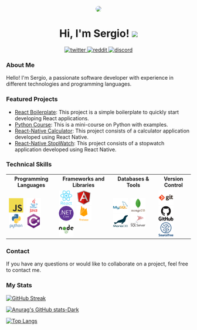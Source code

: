 <div align="center">
   <img src="https://media.giphy.com/media/v1.Y2lkPTc5MGI3NjExa3Zqd2c1bWc2Y3A4aDB0aGF0MHM3NjE5eHRtMnBqaXk4azQ3ODdqYiZlcD12MV9pbnRlcm5hbF9naWZfYnlfaWQmY3Q9Zw/kH6CqYiquZawmU1HI6/giphy.gif" width="200" style="border-radius: 50%;"/>
   <h1>Hi, I'm Sergio! <img src="https://media.giphy.com/media/WUlplcMpOCEmTGBtBW/giphy.gif" width="30"></h1>
</div>
<div align="center">
   <a href="https://twitter.com/xSergioBG">
      <img src="https://img.shields.io/badge/Twitter-xSergioBG-blue?logo=Twitter&link=https%3A%2F%2Ftwitter.com%2FxSergioBG" alt="twitter"/>
   </a>
   <a href="https://www.reddit.com/user/_SergioBG_">
      <img src="https://img.shields.io/badge/Reddit-xSergioBG-orange?logo=reddit&link=https%3A%2F%2Fwww.reddit.com%2Fuser%2F_SergioBG_" alt="reddit"/>
   </a>
   <a href="https://discordapp.com/users/177831728147202048">
      <img src="https://img.shields.io/badge/Discord-xSergioBG-5865F2?logo=Discord&link=https%3A%2F%2Fdiscordapp.com%2Fusers%2F177831728147202048" alt="discord"/>
   </a>
</div>

### About Me

Hello! I'm Sergio, a passionate software developer with experience in different technologies and programming languages.

### Featured Projects
- [React Boilerplate](https://github.com/xSergioBG/REACT-PERSONAL-BOILERPLATE): This project is a simple boilerplate to quickly start developing React applications.
- [Python Course](https://github.com/xSergioBG/python-guide): This is a mini-course on Python with examples.
- [React-Native Calculator](https://github.com/xSergioBG/React-Native-Calculator): This project consists of a calculator application developed using React Native.
- [React-Native StopWatch](https://github.com/xSergioBG/React-Native-Stopwatch): This project consists of a stopwatch application developed using React Native.

### Technical Skills
<table>
  <tr>
    <th>Programming Languages</th>
    <th>Frameworks and Libraries</th>
    <th>Databases & Tools</th>
    <th>Version Control</th>
  </tr>
  <tr>
    <td>
      <img src="https://github.com/devicons/devicon/blob/master/icons/javascript/javascript-original.svg" title="JavaScript" alt="JavaScript" width="40" height="40"/>&nbsp;
      <img src="https://github.com/devicons/devicon/blob/master/icons/java/java-original-wordmark.svg" title="Java" alt="Java" width="40" height="40"/>&nbsp;
      <img src="https://github.com/devicons/devicon/blob/master/icons/python/python-original-wordmark.svg" title="Python" alt="Python" width="40" height="40"/>&nbsp;
      <img src="https://github.com/devicons/devicon/blob/master/icons/csharp/csharp-original.svg"  title="CSharp" alt="CSharp" width="40" height="40"/>&nbsp;
    </td>
    <td>
      <img src="https://github.com/devicons/devicon/blob/master/icons/react/react-original-wordmark.svg" title="React" alt="React" width="40" height="40"/>&nbsp;
      <img src="https://github.com/devicons/devicon/blob/master/icons/angularjs/angularjs-original.svg" title="Angular" alt="Angular" width="40" height="40"/>&nbsp;
      <img src="https://github.com/devicons/devicon/blob/master/icons/dotnetcore/dotnetcore-original.svg" title=".NET" alt=".NET" width="40" height="40"/>&nbsp;
      <img src="https://github.com/devicons/devicon/blob/master/icons/firebase/firebase-plain-wordmark.svg" title="Firebase" alt="Firebase" width="40" height="40"/>&nbsp;
      <img src="https://github.com/devicons/devicon/blob/master/icons/nodejs/nodejs-original-wordmark.svg" title="NodeJS" alt="NodeJS" width="40" height="40"/>&nbsp;
    </td>
    <td>
      <img src="https://github.com/devicons/devicon/blob/master/icons/mysql/mysql-original-wordmark.svg" title="MySQL"  alt="MySQL" width="40" height="40"/>&nbsp;
      <img src="https://github.com/devicons/devicon/blob/master/icons/mongodb/mongodb-original-wordmark.svg" title="MongoDB" alt="MongoDB" width="40" height="40"/>&nbsp;
      <img src="https://github.com/devicons/devicon/blob/master/icons/mariadb/mariadb-original-wordmark.svg" title="MariaDB" alt="MariaDB" width="40" height="40"/>&nbsp;
      <img src="https://github.com/devicons/devicon/blob/master/icons/microsoftsqlserver/microsoftsqlserver-original-wordmark.svg" title="SQLServer" alt="SQLServer" width="40" height="40"/>&nbsp;
    </td>
    <td>
      <img src="https://github.com/devicons/devicon/blob/master/icons/git/git-original-wordmark.svg" title="Git" alt="Git" width="40" height="40"/>&nbsp;
      <img src="https://github.com/devicons/devicon/blob/master/icons/github/github-original-wordmark.svg" title="GitHub" alt="GitHub" width="40" height="40"/>&nbsp;
      <img src="https://github.com/devicons/devicon/blob/master/icons/sourcetree/sourcetree-original-wordmark.svg" title="SourceTree" alt="SourceTree" width="40" height="40"/>&nbsp;
    </td>
  </tr>
</table>


</div>


### Contact
If you have any questions or would like to collaborate on a project, feel free to contact me.

### My Stats
[![GitHub Streak](https://github-readme-streak-stats.herokuapp.com?user=xSergioBG&theme=dark)](https://git.io/streak-stats)

[![Anurag's GitHub stats-Dark](https://github-readme-stats.vercel.app/api?username=xSergioBG&show_icons=true&theme=dark)](https://github.com/xSergioBG/github-readme-stats#gh-dark-mode-only)

[![Top Langs](https://github-readme-stats.vercel.app/api/top-langs/?username=xSergioBG&layout=compact&theme=dark)](https://github.com/anuraghazra/github-readme-stats)



